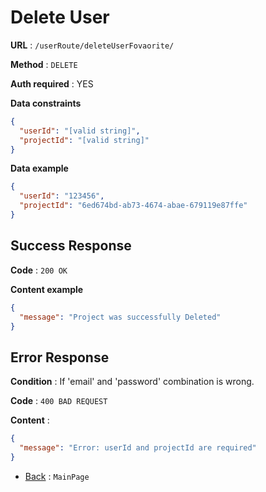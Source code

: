 # Delete User

**URL** : `/userRoute/deleteUserFovaorite/`

**Method** : `DELETE`

**Auth required** : YES

**Data constraints**

```json
{
  "userId": "[valid string]",
  "projectId": "[valid string]"
}
```

**Data example**

```json
{
  "userId": "123456",
  "projectId": "6ed674bd-ab73-4674-abae-679119e87ffe"
}
```

## Success Response

**Code** : `200 OK`

**Content example**

```json
{
  "message": "Project was successfully Deleted"
}
```

## Error Response

**Condition** : If 'email' and 'password' combination is wrong.

**Code** : `400 BAD REQUEST`

**Content** :

```json
{
  "message": "Error: userId and projectId are required"
}
```

- [Back](../../readme.md) : `MainPage`
